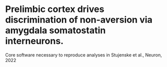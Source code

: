 # Prelimbic cortex drives discrimination of non-aversion via amygdala somatostatin interneurons.

Core software necessary to reproduce analyses in Stujenske et al., Neuron, 2022

